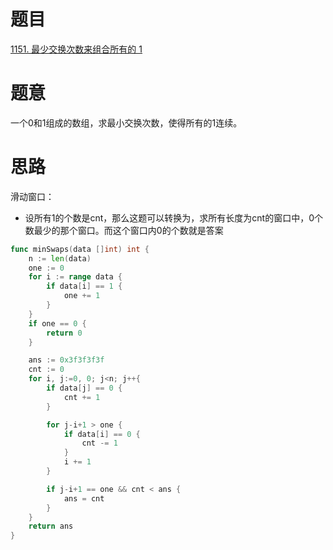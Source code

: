 # 题目
[1151. 最少交换次数来组合所有的 1](https://leetcode-cn.com/problems/minimum-swaps-to-group-all-1s-together/)

# 题意
一个0和1组成的数组，求最小交换次数，使得所有的1连续。

# 思路
滑动窗口：  
- 设所有1的个数是cnt，那么这题可以转换为，求所有长度为cnt的窗口中，0个数最少的那个窗口。而这个窗口内0的个数就是答案


```go
func minSwaps(data []int) int {
    n := len(data)
    one := 0 
    for i := range data {
        if data[i] == 1 {
            one += 1 
        }
    }
    if one == 0 {
        return 0 
    }

    ans := 0x3f3f3f3f
    cnt := 0
    for i, j:=0, 0; j<n; j++{
        if data[j] == 0 {
            cnt += 1 
        } 

        for j-i+1 > one {
            if data[i] == 0 {
                cnt -= 1 
            }
            i += 1 
        }

        if j-i+1 == one && cnt < ans {
            ans = cnt 
        }
    }
    return ans 
}
```
